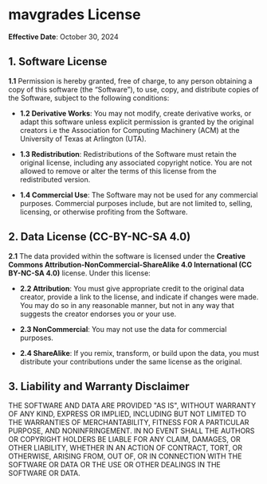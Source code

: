 # **mavgrades License**

**Effective Date**: October 30, 2024

## 1. Software License

**1.1** Permission is hereby granted, free of charge, to any person obtaining a copy of this software (the “Software”), to use, copy, and distribute copies of the Software, subject to the following conditions:

- **1.2 Derivative Works**: You may not modify, create derivative works, or adapt this software unless explicit permission is granted by the original creators i.e the Association for Computing Machinery (ACM) at the University of Texas at Arlington (UTA).

- **1.3 Redistribution**: Redistributions of the Software must retain the original license, including any associated copyright notice. You are not allowed to remove or alter the terms of this license from the redistributed version.

- **1.4 Commercial Use**: The Software may not be used for any commercial purposes. Commercial purposes include, but are not limited to, selling, licensing, or otherwise profiting from the Software.

## 2. Data License (CC-BY-NC-SA 4.0)

**2.1** The data provided within the software is licensed under the **Creative Commons Attribution-NonCommercial-ShareAlike 4.0 International (CC BY-NC-SA 4.0)** license. Under this license:

- **2.2 Attribution**: You must give appropriate credit to the original data creator, provide a link to the license, and indicate if changes were made. You may do so in any reasonable manner, but not in any way that suggests the creator endorses you or your use.

- **2.3 NonCommercial**: You may not use the data for commercial purposes.

- **2.4 ShareAlike**: If you remix, transform, or build upon the data, you must distribute your contributions under the same license as the original.

## 3. Liability and Warranty Disclaimer

THE SOFTWARE AND DATA ARE PROVIDED "AS IS", WITHOUT WARRANTY OF ANY KIND, EXPRESS OR IMPLIED, INCLUDING BUT NOT LIMITED TO THE WARRANTIES OF MERCHANTABILITY, FITNESS FOR A PARTICULAR PURPOSE, AND NONINFRINGEMENT. IN NO EVENT SHALL THE AUTHORS OR COPYRIGHT HOLDERS BE LIABLE FOR ANY CLAIM, DAMAGES, OR OTHER LIABILITY, WHETHER IN AN ACTION OF CONTRACT, TORT, OR OTHERWISE, ARISING FROM, OUT OF, OR IN CONNECTION WITH THE SOFTWARE OR DATA OR THE USE OR OTHER DEALINGS IN THE SOFTWARE OR DATA.

